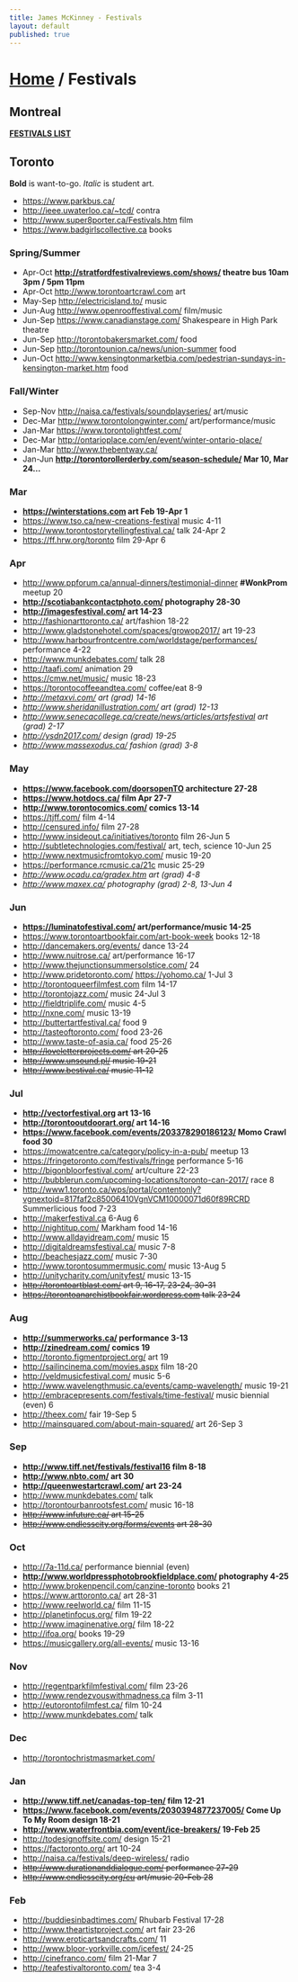 ```yaml
---
title: James McKinney - Festivals
layout: default
published: true
---
```


# [Home](/) / Festivals

## Montreal

**[FESTIVALS LIST](https://jpmckinney.backpackit.com/pub/1164053-montreal)**

## Toronto

<span class="glyphicon glyphicon-info-sign" aria-hidden="true"></span> <strong>Bold</strong> is want-to-go. <em>Italic</em> is student art.

* <https://www.parkbus.ca/>
* <http://ieee.uwaterloo.ca/~tcd/> contra
* <http://www.super8porter.ca/Festivals.htm> film
* <https://www.badgirlscollective.ca> books

### Spring/Summer

* Apr-Oct **<http://stratfordfestivalreviews.com/shows/> theatre bus 10am 3pm / 5pm 11pm**
* Apr-Oct <http://www.torontoartcrawl.com> art
* May-Sep <http://electricisland.to/> music
* Jun-Aug <http://www.openrooffestival.com/> film/music
* Jun-Sep <https://www.canadianstage.com/> Shakespeare in High Park theatre
* Jun-Sep <http://torontobakersmarket.com/> food
* Jun-Sep <http://torontounion.ca/news/union-summer> food
* Jun-Oct <http://www.kensingtonmarketbia.com/pedestrian-sundays-in-kensington-market.htm> food

### Fall/Winter

* Sep-Nov <http://naisa.ca/festivals/soundplayseries/> art/music
* Dec-Mar <http://www.torontolongwinter.com/> art/performance/music
* Jan-Mar <https://www.torontolightfest.com/>
* Dec-Mar <http://ontarioplace.com/en/event/winter-ontario-place/>
* Jan-Mar <http://www.thebentway.ca/>
* Jan-Jun **<http://torontorollerderby.com/season-schedule/> Mar 10, Mar 24…**

### Mar

* **<https://winterstations.com> art Feb 19-Apr 1**
* <https://www.tso.ca/new-creations-festival> music 4-11
* <http://www.torontostorytellingfestival.ca/> talk 24-Apr 2
* <https://ff.hrw.org/toronto> film 29-Apr 6

### Apr

* <http://www.ppforum.ca/annual-dinners/testimonial-dinner> **#WonkProm** meetup 20
* **<http://scotiabankcontactphoto.com/> photography 28-30**
* **<http://imagesfestival.com/> art 14-23**
* <http://fashionarttoronto.ca/> art/fashion 18-22
* <http://www.gladstonehotel.com/spaces/growop2017/> art 19-23
* <http://www.harbourfrontcentre.com/worldstage/performances/> performance 4-22
* <http://www.munkdebates.com/> talk 28
* <http://taafi.com/> animation 29
* <https://cmw.net/music/> music 18-23
* <https://torontocoffeeandtea.com/> coffee/eat 8-9
* _<http://metaxvi.com/> art (grad) 14-16_
* _<http://www.sheridanillustration.com/> art (grad) 12-13_
* _<http://www.senecacollege.ca/create/news/articles/artsfestival> art (grad) 2-17_
* _<http://ysdn2017.com/> design (grad) 19-25_
* _<http://www.massexodus.ca/> fashion (grad) 3-8_

### May

* **<https://www.facebook.com/doorsopenTO> architecture 27-28**
* **<https://www.hotdocs.ca/> film Apr 27-7**
* **<http://www.torontocomics.com/> comics 13-14**
* <https://tjff.com/> film 4-14
* <http://censured.info/> film 27-28
* <http://www.insideout.ca/initiatives/toronto> film 26-Jun 5
* <http://subtletechnologies.com/festival/> art, tech, science 10-Jun 25
* <http://www.nextmusicfromtokyo.com/> music 19-20
* <https://performance.rcmusic.ca/21c> music 25-29
* _<http://www.ocadu.ca/gradex.htm> art (grad) 4-8_
* _<http://www.maxex.ca/> photography (grad) 2-8, 13-Jun 4_

### Jun

* **<https://luminatofestival.com/> art/performance/music 14-25**
* <https://www.torontoartbookfair.com/art-book-week> books 12-18
* <http://dancemakers.org/events/> dance 13-24
* <http://www.nuitrose.ca/> art/performance 16-17
* <http://www.thejunctionsummersolstice.com/> 24
* <http://www.pridetoronto.com/> <https://yohomo.ca/> 1-Jul 3
* <http://torontoqueerfilmfest.com> film 14-17
* <http://torontojazz.com/> music 24-Jul 3
* <http://fieldtriplife.com/> music 4-5
* <http://nxne.com/> music 13-19
* <http://buttertartfestival.ca/> food 9
* <http://tasteoftoronto.com/> food 23-26
* <http://www.taste-of-asia.ca/> food 25-26
* <s><http://loveletterprojects.com/> art 20-25</s>
* <s><http://www.unsound.pl/> music 19-21</s>
* <s><http://www.bestival.ca/> music 11-12</s>

### Jul

* **<http://vectorfestival.org> art 13-16**
* **<http://torontooutdoorart.org/> art 14-16**
* **<https://www.facebook.com/events/203378290186123/> Momo Crawl food 30**
* <https://mowatcentre.ca/category/policy-in-a-pub/> meetup 13
* <https://fringetoronto.com/festivals/fringe> performance 5-16
* <http://bigonbloorfestival.com/> art/culture 22-23
* <http://bubblerun.com/upcoming-locations/toronto-can-2017/> race 8
* <http://www1.toronto.ca/wps/portal/contentonly?vgnextoid=817faf2c85006410VgnVCM10000071d60f89RCRD> Summerlicious food 7-23
* <http://makerfestival.ca> 6-Aug 6
* <http://nightitup.com/> Markham food 14-16
* <http://www.alldayidream.com/> music 15
* <http://digitaldreamsfestival.ca/> music 7-8
* <http://beachesjazz.com/> music 7-30
* <http://www.torontosummermusic.com/> music 13-Aug 5
* <http://unitycharity.com/unityfest/> music 13-15
* <s><http://torontoartblast.com/> art 9, 16-17, 23-24, 30-31</s>
* <s><https://torontoanarchistbookfair.wordpress.com> talk 23-24</s>

### Aug

* **<http://summerworks.ca/> performance 3-13**
* **<http://zinedream.com/> comics 19**
* <http://toronto.figmentproject.org/> art 19
* <http://sailincinema.com/movies.aspx> film 18-20
* <http://veldmusicfestival.com/> music 5-6
* <http://www.wavelengthmusic.ca/events/camp-wavelength/> music 19-21
* <http://embracepresents.com/festivals/time-festival/> music biennial (even) 6
* <http://theex.com/> fair 19-Sep 5
* <http://mainsquared.com/about-main-squared/> art 26-Sep 3

### Sep

* **<http://www.tiff.net/festivals/festival16> film 8-18**
* **<http://www.nbto.com/> art 30**
* **<http://queenwestartcrawl.com/> art 23-24**
* <http://www.munkdebates.com/> talk
* <http://torontourbanrootsfest.com/> music 16-18
* <s><http://www.infuture.ca/> art 15-25</s>
* <s><http://www.endlesscity.org/forms/events> art 28-30</s>

### Oct

* <http://7a-11d.ca/> performance biennial (even)
* **<http://www.worldpressphotobrookfieldplace.com/> photography 4-25**
* <http://www.brokenpencil.com/canzine-toronto> books 21
* <https://www.arttoronto.ca/> art 28-31
* <http://www.reelworld.ca/> film 11-15
* <http://planetinfocus.org/> film 19-22
* <http://www.imaginenative.org/> film 18-22
* <http://ifoa.org/> books 19-29
* <https://musicgallery.org/all-events/> music 13-16

### Nov

* <http://regentparkfilmfestival.com/> film 23-26
* <http://www.rendezvouswithmadness.ca> film 3-11
* <http://eutorontofilmfest.ca/> film 10-24
* <http://www.munkdebates.com/> talk

### Dec

* <http://torontochristmasmarket.com/>

### Jan

* **<http://www.tiff.net/canadas-top-ten/> film 12-21**
* **<https://www.facebook.com/events/2030394877237005/> Come Up To My Room design 18-21**
* **<http://www.waterfrontbia.com/event/ice-breakers/> 19-Feb 25**
* <http://todesignoffsite.com/> design 15-21
* <https://factoronto.org/> art 10-24
* <http://naisa.ca/festivals/deep-wireless/> radio
* <s><http://www.durationanddialogue.com/> performance 27-29</s>
* <s><http://www.endlesscity.org/cu> art/music 20-Feb 28</s>

### Feb

* <http://buddiesinbadtimes.com/> Rhubarb Festival 17-28
* <http://www.theartistproject.com/> art fair 23-26
* <http://www.eroticartsandcrafts.com/> 11
* <http://www.bloor-yorkville.com/icefest/> 24-25
* <http://cinefranco.com/> film 21-Mar 7
* <http://teafestivaltoronto.com/> tea 3-4
